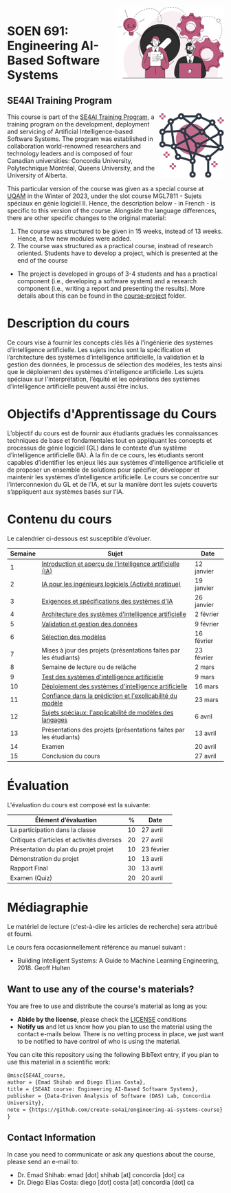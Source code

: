 <img style="float: right;" src="images/component_engineering.svg" alt="EngineeringAISystems" width="250"/>

# SOEN 691: Engineering AI-Based Software Systems

## SE4AI Training Program

<img style="float:right;" align="right" src="images/logo.svg" alt="SE4AI" width="150"/> 

This course is part of the [SE4AI Training Program](https://www.se4ai.org/), a training program on the development, deployment and servicing of Artificial Intelligence-based Software Systems. The program was established in collaboration world-renowned researchers and technology leaders and is composed of four Canadian universities: Concordia University, Polytechnique Montréal, Queens University, and the University of Alberta.  

This particular version of the course was given as a special course at [UQAM](www.uqam.ca) in the Winter of 2023, under the slot course MGL7811 - Sujets spéciaux en génie logiciel II.
Hence, the description below - in French - is specific to this version of the course.
Alongside the language differences, there are other specific changes to the original material: 
1. The course was structured to be given in 15 weeks, instead of 13 weeks. Hence, a few new modules were added.
2. The course was structured as a practical course, instead of research oriented. Students have to develop a project, which is presented at the end of the course
 * The project is developed in groups of 3-4 students and has a practical component (i.e., developing a software system) and a research component (i.e., writing a report and presenting the results). More details about this can be found in the [course-project](./course-project) folder.



# Description du cours

Ce cours vise à fournir les concepts clés liés à l'ingénierie des systèmes d’intelligence artificielle. Les sujets inclus sont la spécification et l’architecture des systèmes d’intelligence artificielle, la validation et la gestion des données, le processus de sélection des modèles, les tests ainsi que le déploiement des systèmes d'intelligence artificielle. Les sujets spéciaux sur l'interprétation, l’équité et les opérations des systèmes d’intelligence artificielle peuvent aussi être inclus.

# Objectifs d'Apprentissage du Cours

L’objectif du cours est de fournir aux étudiants gradués les connaissances techniques de base et fondamentales tout en appliquant les concepts et processus de génie logiciel (GL) dans le contexte d’un système d’intelligence artificielle (IA). À la fin de ce cours, les étudiants seront capables d’identifier les enjeux liés aux systèmes d’intelligence artificielle et de proposer un ensemble de solutions pour spécifier, développer et maintenir les systèmes d’intelligence artificielle. Le cours se concentre sur l’interconnexion du GL et de l’IA, et sur la manière dont les sujets couverts s’appliquent aux systèmes basés sur l’IA.

# Contenu du cours

Le calendrier ci-dessous est susceptible d’évoluer.

| Semaine | Sujet | Date |
| ------- | ----- | ---- |
| 1		    | [Introduction et aperçu de l’intelligence artificielle (IA)](./lectures/01_introduction/01_introduction_slides.pdf) | 12 janvier |
| 2	      |	[IA pour les ingénieurs logiciels (Activité pratique)](./lectures/02_mlpipelines_practical/02_ml_pipelines_practical_slides.pdf)      | 19 janvier |
| 3		    | [Exigences et spécifications des systèmes d'IA](./lectures/03_requirements/03_requirements_slides.pdf)               | 26 janvier |
| 4       | [Architecture des systèmes d'intelligence artificielle](./lectures/04_architecture/04_architecture_slides.pdf)       | 2 février |
| 5	      |	[Validation et gestion des données](./lectures/05_data_validation/05_data_validation_slides.pdf) | 9 février |
| 6	      | [Sélection des modèles](./lectures/06_model_selection/06_model_selection_slides.pdf)         | 16 février |
| 7     	| Mises à jour des projets (présentations faites par les étudiants) | 23 février |
| 8       | Semaine de lecture ou de relâche | 2 mars |
| 9       | [Test des systèmes d'intelligence artificielle](./lectures/09_testing/09_testing_slides.pdf)  | 9 mars |
| 10      | [Déploiement des systèmes d'intelligence artificielle](./lectures/10_deploying/10_deploying_slides.pdf) | 16 mars |
| 11      |	[Confiance dans la prédiction et l'explicabilité du modèle](./lectures/11_explanation_trust/11_explanation_slides.pdf) | 23 mars |
| 12		  | [Sujets spéciaux: l'applicabilité de modèles des langages](./lectures/12_special_topic/12_special_topic_slides.pdf) | 6 avril |
| 13		  | Présentations des projets (présentations faites par les étudiants) | 13 avril |
| 14      |	Examen | 20 avril |
| 15		  | Conclusion du cours | 27 avril |

# Évaluation

L'évaluation du cours est composé est la suivante:

| Élément d’évaluation			| %  | Date |
| ------------------------- | -- | ---- |
| La participation dans la classe	|	10 | 27 avril  |
| Critiques d'articles et activités diverses | 20 | 27 avril  |
| Présentation du plan du projet projet	|	10 | 23 février |
| Démonstration du projet |	10 | 13 avril |
| Rapport Final  |	30 | 13 avril |
| Examen (Quiz)					| 20 | 20 avril |

# Médiagraphie

Le matériel de lecture (c'est-à-dire les articles de recherche) sera attribué et fourni.

Le cours fera occasionnellement référence au manuel suivant :
- Building Intelligent Systems: A Guide to Machine Learning Engineering, 2018. Geoff Hulten


## Want to use any of the course's materials?

You are free to use and distribute the course's material as long as you:
- **Abide by the license**, please check the [LICENSE](LICENSING.md) conditions
- **Notify us** and let us know how you plan to use the material using the contact e-mails below. There is no vetting process in place, we just want to be notified to have control of who is using the material. 

You can cite this repository using the following BibText entry, if you plan to use this material in a scientific work:
```
@misc{SE4AI_course,
author = {Emad Shihab and Diego Elias Costa},
title = {SE4AI course: Engineering AI-Based Software Systems},
publisher = {Data-Driven Analysis of Software (DAS) Lab, Concordia University},
note = {https://github.com/create-se4ai/engineering-ai-systems-course}
}
```



## Contact Information

In case you need to communicate or ask any questions about the course, please send an e-mail to:
- Dr. Emad Shihab: emad [dot] shihab [at] concordia [dot] ca
- Dr. Diego Elias Costa: diego [dot] costa [at] concordia [dot] ca 



